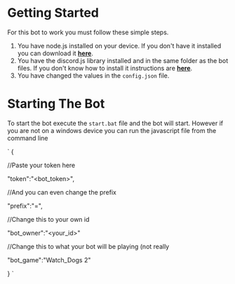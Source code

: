 # Getting Started
For this bot to work you must follow these simple steps.

1. You have node.js installed on your device. If you don't have it installed you can download it **[here](https://nodejs.org)**.
2. You have the discord.js library installed and in the same folder as the bot files. If you don't know how to install it instructions are **[here](https://discord.js.org/#/)**.
3. You have changed the values in the `config.json` file.

# Starting The Bot
To start the bot execute the `start.bat` file and the bot will start. However if you are not on a windows device you can run the javascript file from the command line

`
{

  //Paste your token here
  
  "token":"<bot_token>",
  
  //And you can even change the prefix
  
  "prefix":"=",
  
  //Change this to your own id
  
  "bot_owner":"<your_id>"
  
  //Change this to what your bot will be playing (not really
  
  "bot_game":"Watch_Dogs 2"
  
}
`
